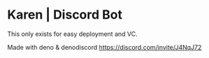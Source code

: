 # Karen | Discord Bot
This only exists for easy deployment and VC.

Made with deno & denodiscord
https://discord.com/invite/J4NqJ72
